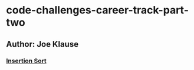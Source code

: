 # code-challenges-career-track-part-two
## Author: Joe Klause

### [Insertion Sort](challenges/insertion-sort/insertSort.js)
